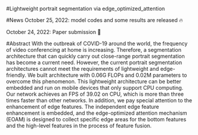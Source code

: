 #Lightweight portrait segmentation via edge_optimized_attention

#News
October 25, 2022: model codes and some results are released 🔥

October 24, 2022: Paper submission 🎉

#Abstract
With the outbreak of COVID-19 around the world, the frequency of video conferencing at home is increasing. Therefore, a segmentation architecture that can quickly carry out close-range portrait segmentation has become a current need. However, the current portrait segmentation architectures cannot meet the requirements of lightweight and edge-friendly. We built architecture with 0.06G FLOPs and 0.02M parameters to overcome this phenomenon. This lightweight architecture can be better embedded and run on mobile devices that only support CPU computing. Our network achieves an FPS of 39.02 on CPU, which is more than three times faster than other networks. In addition, we pay special attention to the enhancement of edge features. The independent edge feature enhancement is embedded, and the edge-optimized attention mechanism (EOAM) is designed to collect specific edge areas for the bottom features and the high-level features in the process of feature fusion. 

